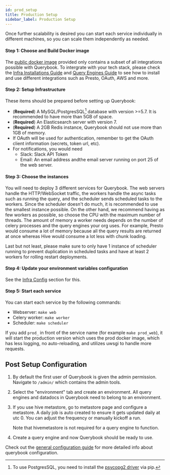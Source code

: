```yaml
---
id: prod_setup
title: Production Setup
sidebar_label: Production Setup
---
```


Once further scalability is desired you can start each service individually in different machines, so you can scale them independently as needed.

#### Step 1: Choose and Build Docker image

The [public docker image](https://hub.docker.com/r/querybook/querybook) provided only contains a subset of all integrations possible with Querybook.
To intergrate with your tech stack, please check the [Infra Installations Guide](../configurations/infra_installation.md) and [Query Engines Guide](./connect_to_query_engines.md)
to see how to install and use different integrations such as Presto, OAuth, AWS and more.

#### Step 2: Setup Infrastructure

These items should be prepared before setting up Querybook:

-   (**Required**) A MySQL/PostgresSQL[^1] database with version >=5.7. It is recommended to have more than 5GB of space.
-   (**Required**) An Elasticsearch server with version 7.
-   (**Required**) A 2GB Redis instance, Querybook should not use more than 1GB of memory.
-   If OAuth will be used for authentication, remember to get the OAuth client information (secrets, token url, etc).
-   For notifications, you would need
    -   Slack: Slack API Token
    -   Email: An email address andthe email server running on port 25 of the web server.

#### Step 3: Choose the instances

You will need to deploy 3 different services for Querybook. The web servers handle the HTTP/WebSocket traffic, the workers handle the async tasks such as running the query, and the scheduler sends scheduled tasks to the workers. Since the scheduler doesn't do much, it is recommended to use the smallest instance possible. On the other hand, we recommend having as few workers as possible, so choose the CPU with the maximum number of threads. The amount of memory a worker needs depends on the number of celery processes and the query engines your org uses. For example, Presto would consume a lot of memory because all the query results are returned at once whereas Hive would consume a lot less with chunk loading.

Last but not least, please make sure to only have 1 instance of scheduler running to prevent duplication in scheduled tasks and have at least 2 workers for rolling restart deployments.

#### Step 4: Update your environment variables configuration

See the [Infra Config](../configurations/infra_config.md) section for this.

#### Step 5: Start each service

You can start each service by the following commands:

-   Webserver: `make web`
-   Celery worker: `make worker`
-   Scheduler: `make scheduler`

If you add `prod_` in front of the service name (for example `make prod_web`), it will start the production version which uses the prod docker image, which has less logging, no auto-reloading, and utilizes uwsgi to handle more requests.

## Post Setup Configuration

1. By default the first user of Querybook is given the admin permission. Navigate to `/admin/` which contains the admin tools.
2. Select the "environment" tab and create an environment. All query engines and datadocs in Querybook need to belong to an environment.
3. If you use hive metastore, go to metastore page and configure a metastore. A daily job is auto created to ensure it gets updated daily at utc 0. You can adjust the frequency or manually kickoff a run.

    Note that hivemetastore is not required for a query engine to function.

4. Create a query engine and now Querybook should be ready to use.

Check out the [general configuration guide](../configurations/general_config.md) for more detailed info about querybook configuration.

[^1]: To use PostgresSQL, you need to install the [psycopg2 driver](https://pypi.org/project/psycopg2/) via pip.

